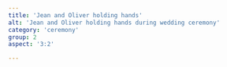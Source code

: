 ```yaml
---
title: 'Jean and Oliver holding hands'
alt: 'Jean and Oliver holding hands during wedding ceremony'
category: 'ceremony'
group: 2
aspect: '3:2'

---
```

